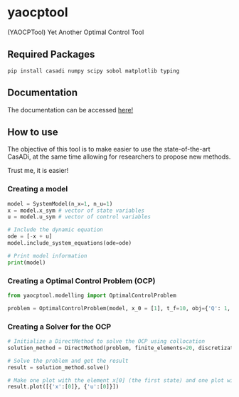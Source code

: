# yaocptool
(YAOCPTool) Yet Another Optimal Control Tool

## Required Packages

```commandline
pip install casadi numpy scipy sobol matplotlib typing
```

## Documentation

The documentation can be accessed [here!](./docs/index.html) 

## How to use
The objective of this tool is to make easier to use the state-of-the-art CasADi, at the same time allowing for researchers to propose new methods.

Trust me, it is easier!

### Creating a model

```python
model = SystemModel(n_x=1, n_u=1)
x = model.x_sym # vector of state variables
u = model.u_sym # vector of control variables

# Include the dynamic equation
ode = [-x + u]
model.include_system_equations(ode=ode)

# Print model information
print(model)
```

### Creating a Optimal Control Problem (OCP)

```python
from yaocptool.modelling import OptimalControlProblem

problem = OptimalControlProblem(model, x_0 = [1], t_f=10, obj={'Q': 1, 'R': 1})
```

### Creating a Solver for the OCP
```python
# Initialize a DirectMethod to solve the OCP using collocation
solution_method = DirectMethod(problem, finite_elements=20, discretization_scheme='collocation')

# Solve the problem and get the result
result = solution_method.solve()

# Make one plot with the element x[0] (the first state) and one plot with the control u[0]
result.plot([{'x':[0]}, {'u':[0]}])

```